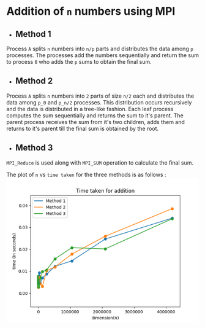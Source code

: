 # Addition of `n` numbers using MPI

- ## Method 1
Process `A` splits `n` numbers into `n/p` parts and distributes the data among `p` processes. The processes add the numbers sequentially and return the sum to process `0` who adds the `p` sums to obtain the final sum.

- ## Method 2
Process `A` splits `n` numbers into `2` parts of size `n/2` each and distributes the data among `p_0` and `p_n/2` processes. This distribution occurs recursively and the data is distributed in a tree-like fashion. Each leaf process computes the sum sequentially and returns the sum to it's parent. The parent process receives the sum from it's two children, adds them and returns to it's parent till the final sum is obtained by the root. 

- ## Method 3
`MPI_Reduce` is used along with `MPI_SUM` operation to calculate the final sum.

The plot of `n` vs `time taken` for the three methods is as follows : 
![](final_plot.png)